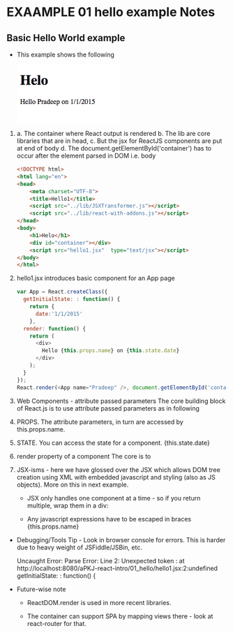 # EXAAMPLE 01 hello example Notes


## Basic Hello World example 

* This example shows the following 

	![](images/01_hello.png)

1. a. The container where React output is rendered
   b. The lib are core libraries that are in head, 
   c. But the jsx for ReactJS components are put at end of body
   d. The document.getElementById('container') has to occur after the element parsed in DOM i.e. body
	
	```html
	<!DOCTYPE html>
	<html lang="en">
	<head>
		<meta charset="UTF-8">
		<title>Hello1</title>
		<script src="../lib/JSXTransformer.js"></script>
		<script src="../lib/react-with-addons.js"></script>
	</head>
	<body>
		<h1>Helo</h1>
		<div id="container"></div>
		<script src="hello1.jsx"  type="text/jsx"></script>
	</body>
	</html>
	```


2. hello1.jsx introduces basic component for an App page

	```javascript
	var App = React.createClass({
	  getInitialState: : function() {
	    return {
	      date:'1/1/2015'
	    },
	  render: function() {
	    return (
	      <div>
	        Hello {this.props.name} on {this.state.date}
	      </div>
	    );
	  }
	});
	React.render(<App name="Pradeep" />, document.getElementById('container'));
	```

3. Web Components - attribute passed parameters
	The core building block of React.js is to use attribute passed parameters as in following
		<App name="Pradeep" />


4. PROPS. The attribute parameters, in turn are accessed by this.props.name. 

5. STATE. You can access the state for a component. 
	{this.state.date}


6. render property of a component 
The core is to 

7. JSX-isms - here we have glossed over the JSX which allows DOM tree creation using XML with embedded javascript and styling (also as JS objects). More on this in next example.

	- JSX only handles one component at a time - so if you return multiple, wrap them in a div:
		<div> <Component1 /> <Component2 /> </div>

	- Any javascript expressions have to be escaped in braces {this.props.name}

* Debugging/Tools Tip - Look in browser console for errors. This is harder due to heavy weight of JSFiddle/JSBin, etc.

	Uncaught Error: Parse Error: Line 2: Unexpected token :
	    at http://localhost:8080/aPKJ-react-intro/01_hello/hello1.jsx:2:undefined
	getInitialState: : function() {


* Future-wise note
	- ReactDOM.render is used in more recent libraries.

	- The container can support SPA by mapping views there - look at react-router for that.
